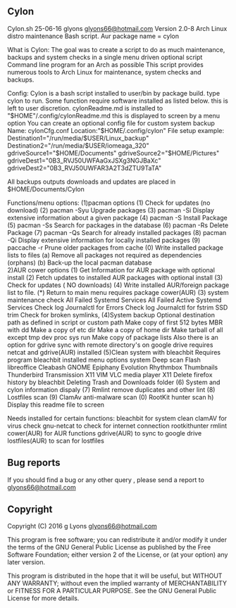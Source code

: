 Cylon
-----------
Cylon.sh  25-06-16 glyons glyons66@hotmail.com
Version 2.0-8 Arch Linux distro maintenance  Bash script. 
Aur package name = cylon

What is Cylon:
The goal was to create a script to do as much maintenance, 
backups and system checks in a single menu driven optional script 
Command line program for an Arch as possible
This script provides numerous tools 
to Arch Linux for maintenance, system checks and backups.  

Config:
Cylon is a bash script installed to user/bin by package 
build. type cylon to run. Some function require software installed 
as listed below. this is left to user discretion.
cylonReadme.md is installed to "$HOME"/.config/cylonReadme.md
this is displayed to screen by a menu option
You can create an optional config file for custom system backup
Name: cylonCfg.conf
Location:"$HOME/.config/cylon"
File setup example:
Destination1="/run/media/$USER/Linux_backup"
Destination2="/run/media/$USER/iomeaga_320"
gdriveSource1="$HOME/Documents"
gdriveSource2="$HOME/Pictures"
gdriveDest1="0B3_RVJ50UWFAaGxJSXg3NGJBaXc"
gdriveDest2="0B3_RVJ50UWFAR3A2T3dZTU9TaTA"

All backups outputs downloads and updates are placed in $HOME/Documents/Cylon

Functions/menu options:
(1)pacman options
			(1)     Check for updates (no download)
			(2)     pacman -Syu Upgrade packages
			(3)     pacman -Si Display extensive information 
			about a given package
			(4)     pacman -S Install Package
			(5)     pacman -Ss Search for packages in the database
			(6)     pacman -Rs Delete Package
			(7)     pacman -Qs Search for already installed packages
			(8)     pacman -Qi  Display extensive information for 
			locally installed packages
			(9)     paccache -r Prune older packages from cache
			(0) 	Write installed package lists to files
			(a)     Remove all packages not required as dependencies 
			(orphans)
			(b) 	Back-up the local pacman database  
2)AUR cower options 
			(1)    Get Information for AUR package with optional install
			(2)    Fetch  updates to installed AUR packages with 
			optional install
			(3)    Check for updates ( NO downloads)
			(4)    Write installed AUR/foreign package list to file.
			(*)    Return to main menu
requires package cower(AUR)
(3) system maintenance check
All Failed Systemd Services
All Failed Active Systemd Services
Check log Journalctl for Errors
Check log Journalctl for fstrim SSD trim
Check for broken symlinks, 
(4)System backup
Optional destination path as defined in script or custom path
Make copy of first 512 bytes MBR with dd
Make a copy of etc dir
Make a copy of home dir
Make tarball of all except tmp dev proc sys run
Make copy of package lists
Also there is an option 
for gdrive sync with remote directory's on google drive requires netcat 
and gdrive(AUR) installed
(5)Clean system with bleachbit
Requires program bleachbit installed menu options
system
Deep scan Flash libreoffice Cleabash GNOME Epiphany
Evolution Rhythmbox Thumbnails
Thunderbird Transmission X11 VIM VLC media player X11
Delete firefox history by bleachbit
Deleting Trash and Downloads folder
(6)     System and cylon information dispaly
(7)     Rmlint remove duplicates and other lint
(8)     Lostfiles scan
(9) 	ClamAv anti-malware scan
(0) 	RootKit hunter scan
h)     Display this readme file to screen 

Needs installed for certain functions:
bleachbit for system clean
clamAV for virus check
gnu-netcat to check for internet connection
rootkithunter
rmlint 
cower(AUR) for AUR functions
gdrive(AUR) to sync to google drive
lostfiles(AUR) to scan for lostfiles

Bug reports
-----------

If you should find a bug or any other query , 
please send a report to glyons66@hotmail.com

Copyright
---------

Copyright (C) 2016 g Lyons <glyons66@hotmail.com>

This program is free software; you can redistribute it and/or modify
it under the terms of the GNU General Public License as published by
the Free Software Foundation; either version 2 of the License, or
(at your option) any later version.

This program is distributed in the hope that it will be useful,
but WITHOUT ANY WARRANTY; without even the implied warranty of
MERCHANTABILITY or FITNESS FOR A PARTICULAR PURPOSE. See the
GNU General Public License for more details.



